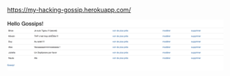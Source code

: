 https://my-hacking-gossip.herokuapp.com/

![screenshot](public/thp_gossips_screenshot.png?raw=true)
